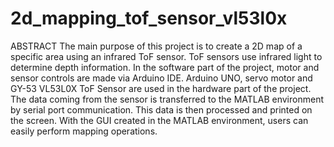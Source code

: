 # 2d_mapping_tof_sensor_vl53l0x
ABSTRACT
The main purpose of this project is to create a 2D map of a specific area using an infrared ToF sensor. ToF sensors use infrared light to determine depth information. In the software part of the project, motor and sensor controls are made via Arduino IDE. Arduino UNO, servo motor and GY-53 VL53L0X ToF Sensor are used in the hardware part of the project. The data coming from the sensor is transferred to the MATLAB environment by serial port communication. This data is then processed and printed on the screen. With the GUI created in the MATLAB environment, users can easily perform mapping operations.
